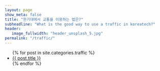 ```yaml
---
layout: page
show_meta: false
title: "한기대에서 교통을 이용하는 법은?"
subheadline: "What is the good way to use a traffic in koreatech?"
header:
   image_fullwidth: "header_unsplash_5.jpg"
permalink: "/traffic/"
---
```

<ul>
    {% for post in site.categories.traffic %}
    <li><a href="{{ site.url }}{{ post.url }}">{{ post.title }}</a></li>
    {% endfor %}
</ul>


